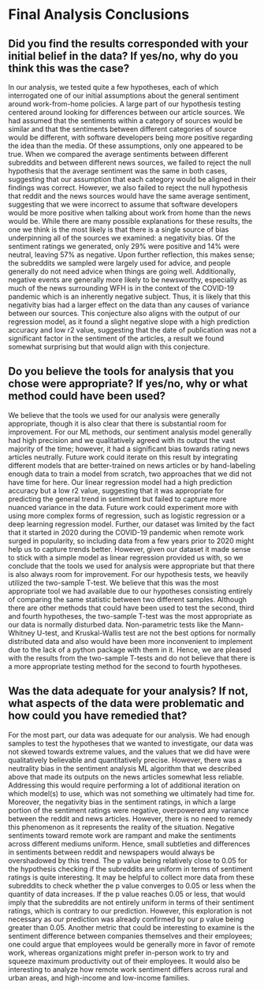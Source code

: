 # Final Analysis Conclusions
## Did you find the results corresponded with your initial belief in the data? If yes/no, why do you think this was the case?

In our analysis, we tested quite a few hypotheses, each of which interrogated one of our initial assumptions about the general sentiment around work-from-home policies. 
A large part of our hypothesis testing centered around looking for differences between our article sources. We had assumed that the sentiments within a category of sources would be similar and that the sentiments between different categories of source would be different, with software developers being more positive regarding the idea than the media. Of these assumptions, only one appeared to be true. When we compared the average sentiments between different subreddits and between different news sources, we failed to reject the null hypothesis that the average sentiment was the same in both cases, suggesting that our assumption that each category would be aligned in their findings was correct. However, we also failed to reject the null hypothesis that reddit and the news sources would have the same average sentiment, suggesting that we were incorrect to assume that software developers would be more positive when talking about work from home than the news would be. 
While there are many possible explanations for these results, the one we think is the most likely is that there is a single source of bias underpinning all of the sources we examined: a negativity bias. Of the sentiment ratings we generated, only 29% were positive and 14% were neutral, leaving 57% as negative. Upon further reflection, this makes sense; the subreddits we sampled were largely used for advice, and people generally do not need advice when things are going well. Additionally, negative events are generally more likely to be newsworthy, especially as much of the news surrounding WFH is in the context of the COVID-19 pandemic which is an inherently negative subject. Thus, it is likely that this negativity bias had a larger effect on the data than any causes of variance between our sources. This conjecture also aligns with the output of our regression model, as it found a slight negative slope with a high prediction accuracy and low r2 value, suggesting that the date of publication was not a significant factor in the sentiment of the articles, a result we found somewhat surprising but that would align with this conjecture.

## Do you believe the tools for analysis that you chose were appropriate? If yes/no, why or what method could have been used?
We believe that the tools we used for our analysis were generally appropriate, though it is also clear that there is substantial room for improvement. For our ML methods, our sentiment analysis model generally had high precision and we qualitatively agreed with its output the vast majority of the time; however, it had a significant bias towards rating news articles neutrally. Future work could iterate on this result by integrating different models that are better-trained on news articles or by hand-labeling enough data to train a model from scratch, two approaches that we did not have time for here. Our linear regression model had a high prediction accuracy but a low r2 value, suggesting that it was appropriate for predicting the general trend in sentiment but failed to capture more nuanced variance in the data. Future work could experiment more with using more complex forms of regression, such as logistic regression or a deep learning regression model. Further, our dataset was limited by the fact that it started in 2020 during the COVID-19 pandemic when remote work surged in popularity, so including data from a few years prior to 2020 might help us to capture trends better. However, given our dataset it made sense to stick with a simple model as linear regression provided us with, so we conclude that the tools we used for analysis were appropriate but that there is also always room for improvement. 
For our hypothesis tests, we heavily utilized the two-sample T-test. We believe that this was the most appropriate tool we had available due to our hypotheses consisting entirely of comparing the same statistic between two different samples. Although there are other methods that could have been used to test the second, third and fourth hypotheses, the two-sample T-test was the most appropriate as our data is normally disturbed data. Non-parametric tests like the Mann-Whitney U-test, and Kruskal-Wallis test are not the best options for normally distributed data and also would have been more inconvenient to implement due to the lack of a python package with them in it. Hence, we are pleased with the results from the two-sample T-tests and do not believe that there is a more appropriate testing method for the second to fourth hypotheses.

## Was the data adequate for your analysis? If not, what aspects of the data were problematic and how could you have remedied that? 
For the most part, our data was adequate for our analysis. We had enough samples to test the hypotheses that we wanted to investigate, our data was not skewed towards extreme values, and the values that we did have were qualitatively believable and quantitatively precise. However, there was a neutrality bias in the sentiment analysis ML algorithm that we described above that made its outputs on the news articles somewhat less reliable. Addressing this would require performing a lot of additional iteration on which model(s) to use, which was not something we ultimately had time for.
Moreover, the negativity bias in the sentiment ratings, in which a large portion of the sentiment ratings were negative, overpowered any variance between the reddit and news articles. However, there is no need to remedy this phenomenon as it represents the reality of the situation. Negative sentiments toward remote work are rampant and make the sentiments across different mediums uniform. Hence, small subtleties and differences in sentiments between reddit and newspapers would always be overshadowed by this trend.
The p value being relatively close to 0.05 for the hypothesis checking if the subreddits are uniform in terms of sentiment ratings is quite interesting. It may be helpful to collect more data from these subreddits to check whether the p value converges to 0.05 or less when the quantity of data increases. If the p value reaches 0.05 or less, that would imply that the subreddits are not entirely uniform in terms of their sentiment ratings, which is contrary to our prediction. However, this exploration is not necessary as our prediction was already confirmed by our p value being greater than 0.05.
Another metric that could be interesting to examine is the sentiment difference between companies themselves and their employees; one could argue that employees would be generally more in favor of remote work, whereas organizations might prefer in-person work to try and squeeze maximum productivity out of their employees. It would also be interesting to analyze how remote work sentiment differs across rural and urban areas, and high-income and low-income families. 
